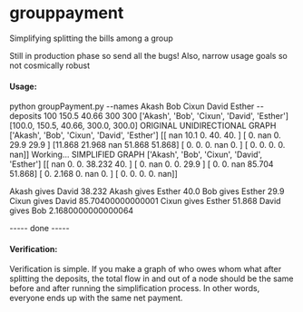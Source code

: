 # grouppayment
Simplifying splitting the bills among a group

Still in production phase so send all the bugs! Also, narrow usage goals so not cosmically robust


#### Usage:

python groupPayment.py --names Akash Bob Cixun David Esther --deposits 100 150.5 40.66 300 300
['Akash', 'Bob', 'Cixun', 'David', 'Esther']
[100.0, 150.5, 40.66, 300.0, 300.0]
ORIGINAL UNIDIRECTIONAL GRAPH
['Akash', 'Bob', 'Cixun', 'David', 'Esther']
[[   nan 10.1    0.    40.    40.   ]
 [ 0.       nan  0.    29.9   29.9  ]
 [11.868 21.968    nan 51.868 51.868]
 [ 0.     0.     0.       nan  0.   ]
 [ 0.     0.     0.     0.       nan]]
Working...
SIMPLIFIED GRAPH
['Akash', 'Bob', 'Cixun', 'David', 'Esther']
[[   nan  0.     0.    38.232 40.   ]
 [ 0.       nan  0.     0.    29.9  ]
 [ 0.     0.       nan 85.704 51.868]
 [ 0.     2.168  0.       nan  0.   ]
 [ 0.     0.     0.     0.       nan]]


Akash gives David 38.232
Akash gives Esther 40.0
Bob gives Esther 29.9
Cixun gives David 85.70400000000001
Cixun gives Esther 51.868
David gives Bob 2.1680000000000064





----- done -----



#### Verification:

Verification is simple. If you make a graph of who owes whom what after splitting the deposits, the total flow in and out of a node should be the same before and after running the simplification process. In other words, everyone ends up with the same net payment.

